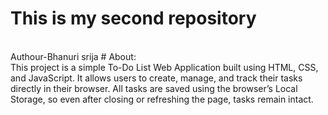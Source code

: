# This is my second repository
<br>
Authour-Bhanuri srija
# About:
<br>
This project is a simple To-Do List Web Application built using HTML, CSS, and JavaScript.
It allows users to create, manage, and track their tasks directly in their browser.
All tasks are saved using the browser’s Local Storage, so even after closing or refreshing the page, tasks remain intact.
